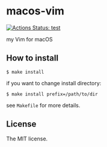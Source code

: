 # macos-vim

[![Actions Status: test](https://github.com/sasaplus1/macos-vim/workflows/test/badge.svg)](https://github.com/sasaplus1/macos-vim/actions?query=workflow%3A"test")

my Vim for macOS

## How to install

```console
$ make install
```

if you want to change install directory:

```console
$ make install prefix=/path/to/dir
```

see `Makefile` for more details.

## License

The MIT license.
